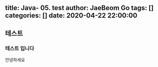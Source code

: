 title: Java- 05. test
author: JaeBeom Go
tags: []
categories: []
date: 2020-04-22 22:00:00
---
## 테스트

### 테스트 입니다
안녕하세요